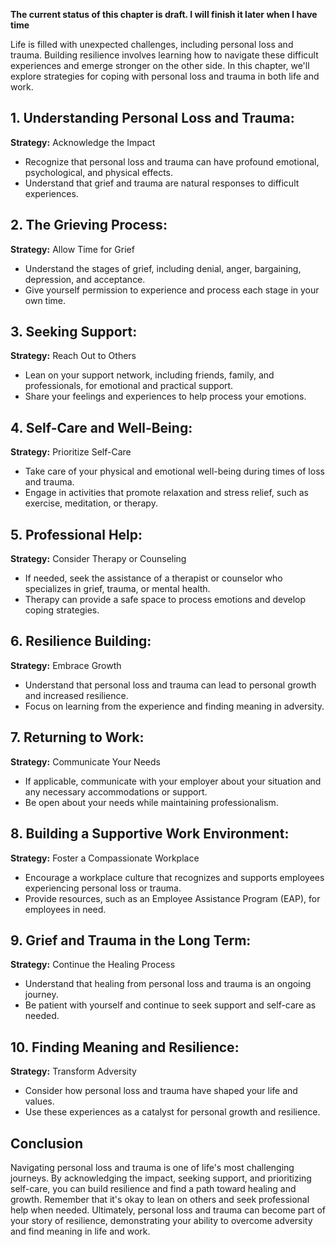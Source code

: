 **The current status of this chapter is draft. I will finish it later when I have time**

Life is filled with unexpected challenges, including personal loss and trauma. Building resilience involves learning how to navigate these difficult experiences and emerge stronger on the other side. In this chapter, we'll explore strategies for coping with personal loss and trauma in both life and work.

**1. Understanding Personal Loss and Trauma:**
----------------------------------------------

**Strategy:** Acknowledge the Impact

* Recognize that personal loss and trauma can have profound emotional, psychological, and physical effects.
* Understand that grief and trauma are natural responses to difficult experiences.

**2. The Grieving Process:**
----------------------------

**Strategy:** Allow Time for Grief

* Understand the stages of grief, including denial, anger, bargaining, depression, and acceptance.
* Give yourself permission to experience and process each stage in your own time.

**3. Seeking Support:**
-----------------------

**Strategy:** Reach Out to Others

* Lean on your support network, including friends, family, and professionals, for emotional and practical support.
* Share your feelings and experiences to help process your emotions.

**4. Self-Care and Well-Being:**
--------------------------------

**Strategy:** Prioritize Self-Care

* Take care of your physical and emotional well-being during times of loss and trauma.
* Engage in activities that promote relaxation and stress relief, such as exercise, meditation, or therapy.

**5. Professional Help:**
-------------------------

**Strategy:** Consider Therapy or Counseling

* If needed, seek the assistance of a therapist or counselor who specializes in grief, trauma, or mental health.
* Therapy can provide a safe space to process emotions and develop coping strategies.

**6. Resilience Building:**
---------------------------

**Strategy:** Embrace Growth

* Understand that personal loss and trauma can lead to personal growth and increased resilience.
* Focus on learning from the experience and finding meaning in adversity.

**7. Returning to Work:**
-------------------------

**Strategy:** Communicate Your Needs

* If applicable, communicate with your employer about your situation and any necessary accommodations or support.
* Be open about your needs while maintaining professionalism.

**8. Building a Supportive Work Environment:**
----------------------------------------------

**Strategy:** Foster a Compassionate Workplace

* Encourage a workplace culture that recognizes and supports employees experiencing personal loss or trauma.
* Provide resources, such as an Employee Assistance Program (EAP), for employees in need.

**9. Grief and Trauma in the Long Term:**
-----------------------------------------

**Strategy:** Continue the Healing Process

* Understand that healing from personal loss and trauma is an ongoing journey.
* Be patient with yourself and continue to seek support and self-care as needed.

**10. Finding Meaning and Resilience:**
---------------------------------------

**Strategy:** Transform Adversity

* Consider how personal loss and trauma have shaped your life and values.
* Use these experiences as a catalyst for personal growth and resilience.

**Conclusion**
--------------

Navigating personal loss and trauma is one of life's most challenging journeys. By acknowledging the impact, seeking support, and prioritizing self-care, you can build resilience and find a path toward healing and growth. Remember that it's okay to lean on others and seek professional help when needed. Ultimately, personal loss and trauma can become part of your story of resilience, demonstrating your ability to overcome adversity and find meaning in life and work.
